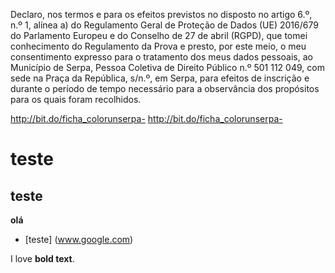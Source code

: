 Declaro, nos termos e para os efeitos previstos no disposto no artigo 6.º, n.º 1, alínea a) do Regulamento Geral de Proteção de Dados (UE) 2016/679 do Parlamento Europeu e do Conselho de 27 de abril (RGPD), que tomei conhecimento do Regulamento da Prova e presto, por este meio, o meu consentimento expresso para o tratamento dos meus dados pessoais, ao Município de Serpa, Pessoa Coletiva de Direito Público n.º 501 112 049, com sede na Praça da República, s/n.º, em Serpa, para efeitos de inscrição e durante o período de tempo necessário para a observância dos propósitos para os quais foram recolhidos.

http://bit.do/ficha_colorunserpa-
http://bit.do/ficha_colorunserpa-

# teste
## teste
**olá**

- [teste] (www.google.com)

I love **bold text**.